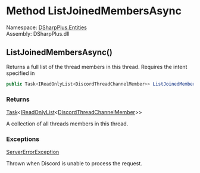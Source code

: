 # Method ListJoinedMembersAsync

Namespace: [DSharpPlus.Entities](DSharpPlus.Entities.md)  
Assembly: DSharpPlus.dll

## <a id="DSharpPlus_Entities_DiscordThreadChannel_ListJoinedMembersAsync"></a>ListJoinedMembersAsync\(\)

Returns a full list of the thread members in this thread.
Requires the <xref href="DSharpPlus.DiscordIntents.GuildMembers" data-throw-if-not-resolved="false"></xref> intent specified in <xref href="DSharpPlus.DiscordConfiguration.Intents" data-throw-if-not-resolved="false"></xref>

```csharp
public Task<IReadOnlyList<DiscordThreadChannelMember>> ListJoinedMembersAsync()
```

### Returns

[Task](https://learn.microsoft.com/dotnet/api/system.threading.tasks.task\-1)<[IReadOnlyList](https://learn.microsoft.com/dotnet/api/system.collections.generic.ireadonlylist\-1)<[DiscordThreadChannelMember](DSharpPlus.Entities.DiscordThreadChannelMember.md)\>\>

A collection of all threads members in this thread.

### Exceptions

[ServerErrorException](DSharpPlus.Exceptions.ServerErrorException.md)

Thrown when Discord is unable to process the request.

